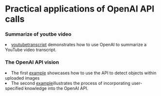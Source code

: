 # Practical applications of OpenAI API calls


### Summarize of youtbe video
<li><a href="https://github.com/a35ksyd/openaiexamples/tree/main/src/youtubetranscript">youtubetranscript</a> 
demonstrates how to use OpenAI to summarize a YouTube video transcript. </li>

### The OpenAI API vision
<li>The first <a href="https://github.com/a35ksyd/openaiexamples/blob/main/src/shoppingai/src/visionapi.py">example</a> showcases how to use the API to detect objects within uploaded images
<li>The second <a href="https://github.com/a35ksyd/openaiexamples/blob/main/src/shoppingai/src/visionapicustomdata.py">example</a>illustrates the process of incorporating user-specified knowledge into the OpenAI API.</li>
